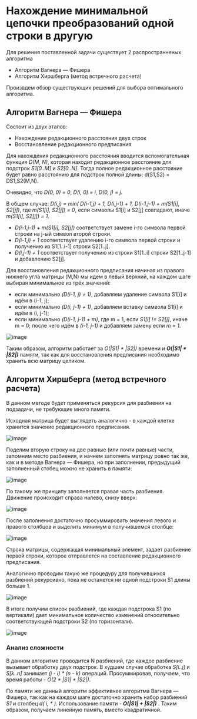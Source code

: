 # Нахождение минимальной цепочки преобразований одной строки в другую

Для решения поставленной задачи существует 2 распространненых алгоритма

  - Алгоритм Вагнера — Фишера
  - Алгоритм Хиршберга (метод встречного расчета)

Произвдем обзор существующих решений для выбора оптимального алгоритма.

## Алгоритм Вагнера — Фишера

Состоит из двух этапов:
  - Нахождение редакционного расстояния двух строк
  - Восстановление редакционного предписания

Для нахождения редакционного расстояния вводится вспомогательная функция *D(M, N)*, которая находит редакционное расстояние для подстрок *S1[0..M]* и *S2[0..N]*. Тогда полное редакционное расстояние будет равно расстоянию для подстрок полной длины: d(S1,S2) = DS1,S2(M,N).

Очевидно, что *D(0, 0) = 0*, *D(i, 0) = i*, *D(0, j) = j*.

В общем случае: *D(i,j) = min( D(i-1,j) + 1, D(i,j-1) + 1, D(i-1,j-1) + m(S1[i], S2[j])*,
где *m(S1[i], S2[j]) = 0*, если символы S1[i] и S2[j] совпадают, иначе *m(S1[i], S2[j]) = 1*.

  - *D(i-1,j-1) + m(S1[i], S2[j])* соответствует замене i-го символа первой строки на j-ый символ второй строки.
  - *D(i-1,j) + 1* соответствует удалению i-го символа первой строки и получению из S1[1..i-1] строки S2[1..j].
  - *D(i,j-1) + 1* соответствует получению из строки S1[1..i] строки S2[1..j-1] и добавлению S2[j].

Для восстановления редакционного предписания начиная из правого нижнего угла матрицы (M,N) мы идем в левый верхний, на каждом шаге выбирая минимальное из трёх значений:
  - если минимально *(D(i-1, j) + 1)*, добавляем удаление символа S1[i] и идём в (i-1, j);
  - если минимально *(D(i, j-1) + 1)*, добавляем вставку символа S1[i] и идём в (i, j-1);
  - если минимально *(D(i-1, j-1) + m)*, где m = 1, если *S1[i] != S2[j]*, иначе m = 0; после чего идём в *(i-1, j-1)* и добавляем замену если *m = 1*.
  
![image](https://2.downloader.disk.yandex.ru/preview/219903665cb91be063e3f47d4253b5e64ad614e8b07867f4969ffb564a71ea3e/inf/4yXdB_wd41WeNNaT6AHvbH5RE78skz8_cgVrKTM5FQ2Aqh-OAHoomHksfEY8OrTpXL-42ZGFXOQW9mRL3ueB7g%3D%3D?uid=0&filename=2017-11-01_20-53-30.png&disposition=inline&hash=&limit=0&content_type=image%2Fpng&tknv=v2&size=XXL&crop=0)

Таким образом, алгоритм работает за *O(|S1| * |S2|)* времени и ***O(|S1| * |S2|)*** памяти, так как для восстановления предписания необходимо хранить всю матрицу целиком.

## Алгоритм Хиршберга (метод встречного расчета)

В данном методе будет применяться рекурсия для разбиения на подзадачи, не требующие много памяти.

Исходная матрица будет выглядеть аналогично - в каждой клетке хранится значение редакционного предписания.

![image](https://habrastorage.org/getpro/habr/post_images/624/3a2/42b/6243a242b2ccaafe11e3c914636dceef.png)

Поделим вторую строку на две равные (или почти равные) части, запомним место разбиения, и начнем заполнять матрицу ровно так же, как и в методе Вагнера — Фишера, но при заполнении, предыдущий заполненный стобец можно не хранить в памяти:

![image](https://habrastorage.org/getpro/habr/post_images/832/8c2/2d5/8328c22d58fce3c3e839de75797d27ce.png)

По такому же принципу заполняется правая часть разбиения. Движение происходит справа налево, снизу вверх:

![image](https://habrastorage.org/getpro/habr/post_images/a48/dc9/d74/a48dc9d748f66bfcfd2dec3dcd3599c1.png)

После заполнения достаточно просуммировать значения левого и правого столбцов и выделить минимум в получившемся столбце:

![image](https://habrastorage.org/getpro/habr/post_images/976/a52/24b/976a5224bacdf69a4bebb0378283c749.png)

Строка матрицы, содержащая минимальный элемент, задает разбиение первой строки, которое отправлется на составление редакционного предписания.

Аналогично проводим такую же процедуру для получившихся разбиений рекурсивно, пока не останется ни одной подстроки S1 длины больше 1.

![image](https://habrastorage.org/getpro/habr/post_images/40e/603/19d/40e60319df05912da5e73402e19b32b8.png)

В итоге получим список разбиений, где каждая подстрока S1 (по вертикали) дает минимальное количество изменений относительно соответствующей подстроки S2 (по горизонтали).

![image](https://habrastorage.org/getpro/habr/post_images/b9b/a62/2cb/b9ba622cbbe96f3ba3cfc944b6062eeb.png)

### Анализ сложности

В данном алгоритме проводится N разбиений, где каждое разбиение вызывает обработку двух подстрок. В худшем случае обработка *S[i..j]* и *S[k..n]* занимает *(j - i) * (n - k)* операций. Просуммировав, получаем, что время работы - *O(2 * |S1| * |S2|)*.

По памяти же данный алгоритм эффективнее алгоритма Вагнера — Фишера, так как на каждом шаге достаточно хранить набор разбиений *S1* и столбец *d( i, * )*. Использование памяти - ***O(|S1| + |S2|)*** . Таким образом, получаем линейную память, вместо квадратичной.
